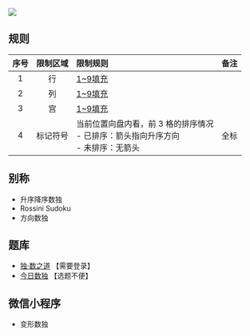 ![](https://cn.sudoku.today/pic/02/rossini/43974_221512.png)

## 规则
| 序号 | 限制区域 | 限制规则 | 备注 |
| :---: | :---: | :--- | :--- |
| 1 | 行 | [1~9填充] | |
| 2 | 列 | [1~9填充] | |
| 3 | 宫 | [1~9填充] | |
| 4 | 标记符号 | 当前位置向盘内看，前 3 格的排序情况<br/>- 已排序：箭头指向升序方向<br/>- 未排序：无箭头 | 全标 |

## 别称
- 升序降序数独
- Rossini Sudoku
- 方向数独

## 题库
- [独·数之道](http://www.sudokufans.org.cn/lx/game.index.php?type=px) 【需要登录】
- [今日数独](https://cn.sudoku.today/g-rossini-sudoku/) 【选题不便】

## 微信小程序
- 变形数独

[1~9填充]: ../../../rules.md#1~9填充